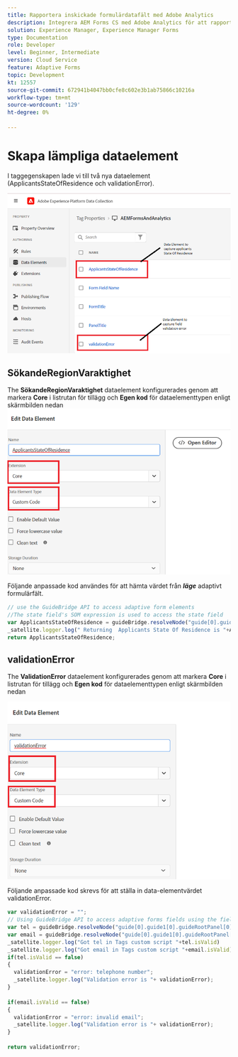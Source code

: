 ```yaml
---
title: Rapportera inskickade formulärdatafält med Adobe Analytics
description: Integrera AEM Forms CS med Adobe Analytics för att rapportera formulärdatafält
solution: Experience Manager, Experience Manager Forms
type: Documentation
role: Developer
level: Beginner, Intermediate
version: Cloud Service
feature: Adaptive Forms
topic: Development
kt: 12557
source-git-commit: 672941b4047bb0cfe8c602e3b1ab75866c10216a
workflow-type: tm+mt
source-wordcount: '129'
ht-degree: 0%

---
```


# Skapa lämpliga dataelement

I taggegenskapen lade vi till två nya dataelement (ApplicantsStateOfResidence och validationError).

![adaptiv form](assets/data_elements.png)

## SökandeRegionVaraktighet

The **SökandeRegionVaraktighet** dataelement konfigurerades genom att markera **Core** i listrutan för tillägg och **Egen kod** för dataelementtypen enligt skärmbilden nedan
![sökande-stat-bosättning](assets/applicantstateofresidence.png)

Följande anpassade kod användes för att hämta värdet från **_läge_** adaptivt formulärfält.

```javascript
// use the GuideBridge API to access adaptive form elements
//The state field's SOM expression is used to access the state field
var ApplicantsStateOfResidence = guideBridge.resolveNode("guide[0].guide1[0].guideRootPanel[0].state[0]").value;
_satellite.logger.log(" Returning  Applicants State Of Residence is "+ApplicantsStateOfResidence);
return ApplicantsStateOfResidence;
```

## validationError

The **ValidationError** dataelement konfigurerades genom att markera **Core** i listrutan för tillägg och **Egen kod** för dataelementtypen enligt skärmbilden nedan

![validation-error](assets/validation-error.png)

Följande anpassade kod skrevs för att ställa in data-elementvärdet validationError.

```javascript
var validationError = "";
// Using GuideBridge API to access adaptive forms fields using the fields SOM expression
var tel = guideBridge.resolveNode("guide[0].guide1[0].guideRootPanel[0].telephone[0]");
var email = guideBridge.resolveNode("guide[0].guide1[0].guideRootPanel[0].email[0]");
_satellite.logger.log("Got tel in Tags custom script "+tel.isValid)
_satellite.logger.log("Got email in Tags custom script "+email.isValid)
if(tel.isValid == false)
{  
  validationError = "error: telephone number";
  _satellite.logger.log("Validation error is "+ validationError);
}

if(email.isValid == false)
{  
  validationError = "error: invalid email";
  _satellite.logger.log("Validation error is "+ validationError);
}

return validationError;
```
